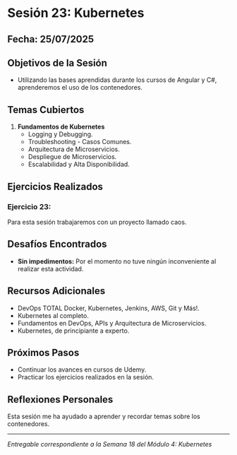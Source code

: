 # Sesión 23: Kubernetes

## Fecha: 25/07/2025

## Objetivos de la Sesión

- Utilizando las bases aprendidas durante los cursos de Angular y C#, aprenderemos el uso de los contenedores.

## Temas Cubiertos

1. **Fundamentos de Kubernetes**
   - Logging y Debugging.
   - Troubleshooting - Casos Comunes.
   - Arquitectura de Microservicios.
   - Despliegue de Microservicios.
   - Escalabilidad y Alta Disponibilidad.

## Ejercicios Realizados

### Ejercicio 23: 

Para esta sesión trabajaremos con un proyecto llamado caos.

## Desafíos Encontrados

- **Sin impedimentos:** Por el momento no tuve ningún inconveniente al realizar esta actividad.  

## Recursos Adicionales

- DevOps TOTAL Docker, Kubernetes, Jenkins, AWS, Git y Más!.
- Kubernetes al completo.
- Fundamentos en DevOps, APIs y Arquitectura de Microservicios.
- Kubernetes, de principiante a experto.

## Próximos Pasos

- Continuar los avances en cursos de Udemy. 
- Practicar los ejercicios realizados en la sesión.

## Reflexiones Personales

Esta sesión me ha ayudado a aprender y recordar temas sobre los contenedores. 

---

*Entregable correspondiente a la Semana 18 del Módulo 4: Kubernetes*